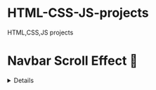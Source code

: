 # HTML-CSS-JS-projects
HTML,CSS,JS projects
# Navbar Scroll Effect 🚀

<details>This is a simple **fixed navbar** that changes background color when the user scrolls down. It is useful for websites where you want a transparent navbar initially but need a solid background after scrolling.

![Navbar Scroll Effect](https://your-demo-link.com/demo.gif)  
[Live Demo](https://your-demo-link.com/)  

## 📌 How to Use?  

### 1️⃣ Add this HTML structure
<nav class="navbar">
    <div class="logo">My Website</div>
    <ul class="nav-links">
        <li><a href="#">Home</a></li>
        <li><a href="#">About</a></li>
        <li><a href="#">Contact</a></li>
    </ul>
</nav>


### 2️⃣ Add this CSS for styling
.navbar {
    position: fixed;
    width: 100%;
    top: 0;
    z-index: 1000;
    padding: 20px 50px;
    display: flex;
    justify-content: space-between;
    align-items: center;
    box-shadow: 0 4px 20px rgba(0, 0, 0, 0.1);
    transition: background 0.3s ease-in-out;
    background: transparent;
}

.navbar.scrolled {
    background: black !important;
}


## 3️⃣ Add this JavaScript
window.addEventListener("scroll", function () {
    let navbar = document.querySelector(".navbar");
    if (window.scrollY > 50) {
        navbar.classList.add("scrolled");
    } else {
        navbar.classList.remove("scrolled");
    }
});
</details>
